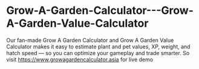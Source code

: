 # Grow-A-Garden-Calculator---Grow-A-Garden-Value-Calculator
Our fan-made Grow A Garden Calculator and Grow A Garden Value Calculator makes it easy to estimate plant and pet values, XP, weight, and hatch speed — so you can optimize your gameplay and trade smarter.
So visit https://www.growagardencalculator.asia for live demo
